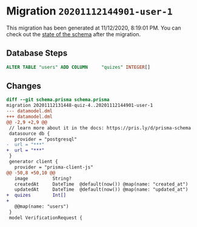 # Migration `20201112144901-user-1`

This migration has been generated at 11/12/2020, 8:19:01 PM.
You can check out the [state of the schema](./schema.prisma) after the migration.

## Database Steps

```sql
ALTER TABLE "users" ADD COLUMN     "quizes" INTEGER[]
```

## Changes

```diff
diff --git schema.prisma schema.prisma
migration 20201112131448-quiz-4..20201112144901-user-1
--- datamodel.dml
+++ datamodel.dml
@@ -2,9 +2,9 @@
 // learn more about it in the docs: https://pris.ly/d/prisma-schema
 datasource db {
   provider = "postgresql"
-  url = "***"
+  url = "***"
 }
 generator client {
   provider = "prisma-client-js"
@@ -50,8 +50,10 @@
   image         String?
   createdAt     DateTime  @default(now()) @map(name: "created_at")
   updatedAt     DateTime  @default(now()) @map(name: "updated_at")
+  quizes        Int[]
+
   @@map(name: "users")
 }
 model VerificationRequest {
```


